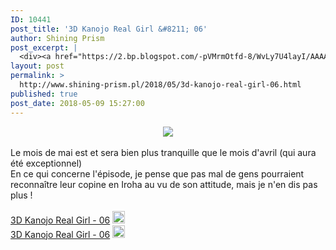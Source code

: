 ```yaml
---
ID: 10441
post_title: '3D Kanojo Real Girl &#8211; 06'
author: Shining Prism
post_excerpt: |
  <div><a href="https://2.bp.blogspot.com/-pVMrmOtfd-8/WvLy7U4layI/AAAAAAAAB1c/LMWAHMNO-F8oDrjANiXYFw7lDcUd_vqYgCLcBGAs/s1600/3D%2BKanojo%2BReal%2BGirl%2B-%2B06.png"><img border="0" src="https://2.bp.blogspot.com/-pVMrmOtfd-8/WvLy7U4layI/AAAAAAAAB1c/LMWAHMNO-F8oDrjANiXYFw7lDcUd_vqYgCLcBGAs/s1600/3D%2BKanojo%2BReal%2BGirl%2B-%2B06.png"></a></div><br>Le mois de mai est et sera bien plus tranquille que le mois d'avril (qui aura &eacute;t&eacute; exceptionnel)<br>En ce qui concerne l'&eacute;pisode, je pense que pas mal de gens pourraient reconna&icirc;tre leur copine en Iroha au vu de son attitude, mais je n'en dis pas plus !<br><br><a href="http://jheberg.net/captcha/shining-prism-3d-kanojo-real-girl-06-hevc-10bits/">3D Kanojo Real Girl - 06</a>&nbsp;<img border="0" height="20" src="https://img4.hostingpics.net/pics/1924291f1f71f1fa.png" width="20"><br><a href="http://jheberg.net/captcha/shining-prism-3d-kanojo-real-girl-06/">3D Kanojo Real Girl - 06</a>&nbsp;<img border="0" height="20" src="https://img4.hostingpics.net/pics/7608031f1eb1f1f7.png" width="20">
layout: post
permalink: >
  http://www.shining-prism.pl/2018/05/3d-kanojo-real-girl-06.html
published: true
post_date: 2018-05-09 15:27:00
---
```

<div class="separator" style="clear: both; text-align: center;"><a href="https://2.bp.blogspot.com/-pVMrmOtfd-8/WvLy7U4layI/AAAAAAAAB1c/LMWAHMNO-F8oDrjANiXYFw7lDcUd_vqYgCLcBGAs/s1600/3D%2BKanojo%2BReal%2BGirl%2B-%2B06.png" imageanchor="1" style="margin-left: 1em; margin-right: 1em;"><img border="0" data-original-height="720" data-original-width="1280" src="https://2.bp.blogspot.com/-pVMrmOtfd-8/WvLy7U4layI/AAAAAAAAB1c/LMWAHMNO-F8oDrjANiXYFw7lDcUd_vqYgCLcBGAs/s1600/3D%2BKanojo%2BReal%2BGirl%2B-%2B06.png" /></a></div><br />Le mois de mai est et sera bien plus tranquille que le mois d'avril (qui aura été exceptionnel)<br />En ce qui concerne l'épisode, je pense que pas mal de gens pourraient reconnaître leur copine en Iroha au vu de son attitude, mais je n'en dis pas plus !<br /><br /><a href="http://jheberg.net/captcha/shining-prism-3d-kanojo-real-girl-06-hevc-10bits/">3D Kanojo Real Girl - 06</a>&nbsp;<img border="0" height="20" src="https://img4.hostingpics.net/pics/1924291f1f71f1fa.png" width="20" /><br /><a href="http://jheberg.net/captcha/shining-prism-3d-kanojo-real-girl-06/">3D Kanojo Real Girl - 06</a>&nbsp;<img border="0" height="20" src="https://img4.hostingpics.net/pics/7608031f1eb1f1f7.png" width="20" />